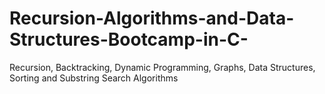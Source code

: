 # Recursion-Algorithms-and-Data-Structures-Bootcamp-in-C-
Recursion, Backtracking, Dynamic Programming, Graphs, Data Structures, Sorting and Substring Search Algorithms
